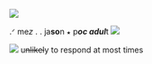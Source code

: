 ![](https://i.ibb.co/PgPNtC2/image.png)
 
 .ᐟ me*z* . . ja**so**n `★` p***oc adul***t    ![](https://pixelbank.neocities.org/decome/computers%20and%20electronics/de7ddb9c.gif) 

![](https://pixelbank.neocities.org/decome/swirlys/d69b618a.gif) u~~nlikel~~y to respond at most times
